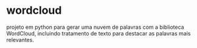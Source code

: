 # wordcloud
projeto em python para gerar uma nuvem de palavras com a biblioteca WordCloud, incluindo tratamento de texto para destacar as palavras mais relevantes.

